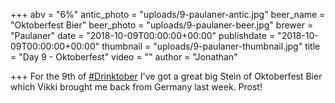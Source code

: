 +++
abv = "6%"
antic_photo = "uploads/9-paulaner-antic.jpg"
beer_name = "Oktoberfest Bier"
beer_photo = "uploads/9-paulaner-beer.jpg"
brewer = "Paulaner"
date = "2018-10-09T00:00:00+00:00"
publishdate = "2018-10-09T00:00:00+00:00"
thumbnail = "uploads/9-paulaner-thumbnail.jpg"
title = "Day 9 - Oktoberfest"
video = ""
author = "Jonathan"

+++
For the 9th of [#Drinktober](https://www.facebook.com/hashtag/drinktober?source=feed_text&epa=HASHTAG) I've got a great big Stein of Oktoberfest Bier which Vikki brought me back from Germany last week. Prost!